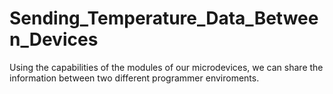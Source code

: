 # Sending_Temperature_Data_Between_Devices
Using the capabilities of the modules of our microdevices, we can share the information between two different programmer enviroments.

